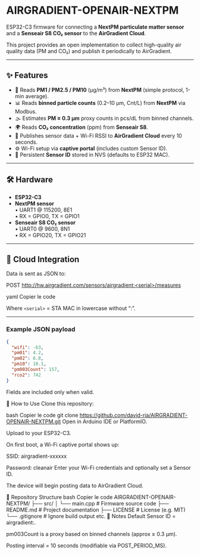 # AIRGRADIENT-OPENAIR-NEXTPM

ESP32-C3 firmware for connecting a **NextPM particulate matter sensor** and a **Senseair S8 CO₂ sensor** to the **AirGradient Cloud**.

This project provides an open implementation to collect high-quality air quality data (PM and CO₂) and publish it periodically to AirGradient.

---

## ✨ Features

- 📡 Reads **PM1 / PM2.5 / PM10** (µg/m³) from **NextPM** (simple protocol, 1-min average).  
- 📊 Reads **binned particle counts** (0.2–10 µm, Cnt/L) from **NextPM** via Modbus.  
- 🌫 Estimates **PM ≥ 0.3 µm** proxy counts in pcs/dL from binned channels.  
- 🌍 Reads **CO₂ concentration** (ppm) from **Senseair S8**.  
- 📶 Publishes sensor data + Wi-Fi RSSI to **AirGradient Cloud** every 10 seconds.  
- ⚙️ Wi-Fi setup via **captive portal** (includes custom Sensor ID).  
- 💾 Persistent **Sensor ID** stored in NVS (defaults to ESP32 MAC).

---

## 🛠 Hardware

- **ESP32-C3**  
- **NextPM sensor**  
  • UART1 @ 115200, 8E1  
  • RX = GPIO0, TX = GPIO1  
- **Senseair S8 CO₂ sensor**  
  • UART0 @ 9600, 8N1  
  • RX = GPIO20, TX = GPIO21

---

## 📡 Cloud Integration

Data is sent as JSON to:

POST http://hw.airgradient.com/sensors/airgradient:<serial>/measures

yaml
Copier le code

Where `<serial>` = STA MAC in lowercase without “:”.

---

### Example JSON payload

```json
{
  "wifi": -63,
  "pm01": 4.2,
  "pm02": 6.8,
  "pm10": 10.1,
  "pm003Count": 157,
  "rco2": 742
}
```
Fields are included only when valid.


🚀 How to Use
Clone this repository:

bash
Copier le code
git clone https://github.com/david-ria/AIRGRADIENT-OPENAIR-NEXTPM.git
Open in Arduino IDE or PlatformIO.

Upload to your ESP32-C3.

On first boot, a Wi-Fi captive portal shows up:

SSID: airgradient-xxxxxx

Password: cleanair
Enter your Wi-Fi credentials and optionally set a Sensor ID.

The device will begin posting data to AirGradient Cloud.

📂 Repository Structure
bash
Copier le code
AIRGRADIENT-OPENAIR-NEXTPM/
 ├── src/
 │    └── main.cpp       # Firmware source code
 ├── README.md           # Project documentation
 ├── LICENSE             # License (e.g. MIT)
 └── .gitignore          # Ignore build output etc.
📖 Notes
Default Sensor ID = airgradient:<MAC>.

pm003Count is a proxy based on binned channels (approx ≥ 0.3 µm).

Posting interval = 10 seconds (modifiable via POST_PERIOD_MS).

